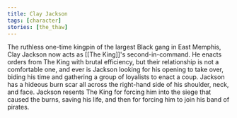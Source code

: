 ```yaml
---
title: Clay Jackson
tags: [character]
stories: [the_thaw]
---
```


The ruthless one-time kingpin of the largest Black gang in East Memphis, Clay Jackson now acts as [[The King]]'s second-in-command. He enacts orders from The King with brutal efficiency, but their relationship is not a comfortable one, and ever is Jackson looking for his opening to take over, biding his time and gathering a group of loyalists to enact a coup. Jackson has a hideous burn scar all across the right-hand side of his shoulder, neck, and face. Jackson resents The King for forcing him into the siege that caused the burns, saving his life, and then for forcing him to join his band of pirates.
